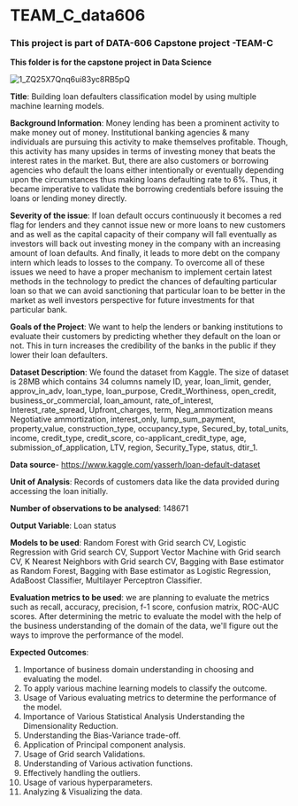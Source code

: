 # TEAM_C_data606
### This project is part of DATA-606 Capstone project -TEAM-C

 **This folder is for the capstone project in Data Science**
 
 ![1_ZQ25X7Qnq6ui83yc8RB5pQ](https://user-images.githubusercontent.com/91147579/153736327-3ce3b9dd-2e12-4430-83a6-c9e17aa30c36.png)


__Title__: Building loan defaulters classification model by using multiple machine learning models.

__Background Information__: Money lending has been a prominent activity to make money out of money.  Institutional banking agencies & many individuals are pursuing this activity to make themselves profitable. Though, this activity has many upsides in terms of investing money that beats the interest rates in the market. But, there are also customers or borrowing agencies who default the loans either intentionally or eventually depending upon the circumstances thus making loans defaulting rate to 6%.  Thus, it became imperative to validate the borrowing credentials before issuing the loans or lending money directly. 

__Severity of the issue__: If loan default occurs continuously it becomes a red flag for lenders and they cannot issue new or more loans to new customers and as well as the capital capacity of their company will fall eventually as investors will back out investing money in the company with an increasing amount of loan defaults. And finally, it leads to more debt on the company intern which leads to losses to the company. To overcome all of these issues we need to have a proper mechanism to implement certain latest methods in the technology to predict the chances of defaulting particular loan so that we can avoid sanctioning that particular loan to be better in the market as well investors perspective for future investments for that particular bank.

__Goals of the Project__: We want to help the lenders or banking institutions to evaluate their customers by predicting whether they default on the loan or not. This in turn increases the credibility of the banks in the public if they lower their loan defaulters.

__Dataset Description__: We found the dataset from Kaggle. The size of dataset is 28MB which contains 34 columns namely ID, year, loan_limit, gender, approv_in_adv, loan_type, loan_purpose, Credit_Worthiness, open_credit, business_or_commercial, loan_amount, rate_of_interest, Interest_rate_spread, Upfront_charges, term, Neg_ammortization means Negotiative ammortization, interest_only, lump_sum_payment, property_value, construction_type, occupancy_type, Secured_by, total_units, income, credit_type, credit_score, co-applicant_credit_type, age, submission_of_application, LTV, region, Security_Type, status, dtir_1.

__Data source__- https://www.kaggle.com/yasserh/loan-default-dataset

__Unit of Analysis__: Records of customers data like the data provided during accessing the loan initially.

__Number of observations to be analysed__: 148671

__Output Variable__: Loan status

__Models to be used__: Random Forest with Grid search CV, Logistic Regression with Grid search CV, Support Vector Machine with Grid search CV, K Nearest Neighbors with Grid search CV, Bagging with Base estimator as Random Forest, Bagging with Base estimator as Logistic Regression, AdaBoost Classifier, Multilayer Perceptron Classifier.

__Evaluation metrics to be used__: we are planning to evaluate the metrics such as recall, accuracy, precision, f-1 score, confusion matrix, ROC-AUC scores. After determining the metric to evaluate the model with the help of the business understanding of the domain of the data, we'll figure out the ways to improve the performance of the model.

__Expected Outcomes__: 
1) Importance of business domain understanding in choosing and evaluating the model. 
2) To apply various machine learning models to classify the outcome. 
3) Usage of Various evaluating metrics to determine the performance of the model. 
4) Importance of Various Statistical Analysis Understanding the Dimensionality Reduction. 
5) Understanding the Bias-Variance trade-off. 
6) Application of Principal component analysis. 
7) Usage of Grid search Validations. 
8) Understanding of Various activation functions. 
9) Effectively handling the outliers. 
10) Usage of various hyperparameters. 
11) Analyzing & Visualizing the data.
